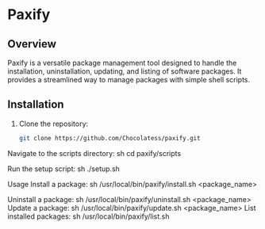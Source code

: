 # Paxify

## Overview

Paxify is a versatile package management tool designed to handle the installation, uninstallation, updating, and listing of software packages. It provides a streamlined way to manage packages with simple shell scripts.

## Installation

1. Clone the repository:
   ```sh
   git clone https://github.com/Chocolatess/paxify.git

Navigate to the scripts directory:
sh
cd paxify/scripts



Run the setup script:
sh
./setup.sh

Usage
Install a package:
sh
/usr/local/bin/paxify/install.sh <package_name>



Uninstall a package:
sh
/usr/local/bin/paxify/uninstall.sh <package_name>
Update a package:
sh
/usr/local/bin/paxify/update.sh <package_name>
List installed packages:
sh
/usr/local/bin/paxify/list.sh